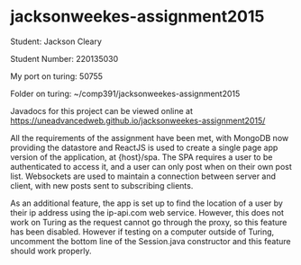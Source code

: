 # jacksonweekes-assignment2015

Student:        Jackson Cleary

Student Number: 220135030

My port on turing: 50755

Folder on turing: ~/comp391/jacksonweekes-assignment2015

Javadocs for this project can be viewed online at https://uneadvancedweb.github.io/jacksonweekes-assignment2015/

All the requirements of the assignment have been met, with MongoDB now providing the datastore and ReactJS is used to create a single page app version of the application, at {host}/spa. The SPA requires a user to be authenticated to access it, and a user can only post when on their own post list. Websockets are used to maintain a connection between server and client, with new posts sent to subscribing clients.

As an additional feature, the app is set up to find the location of a user by their ip address using the ip-api.com web service. However, this does not work on Turing as the request cannot go through the proxy, so this feature has been disabled. However if testing on a computer outside of Turing, uncomment the bottom line of the Session.java constructor and this feature should work properly.
